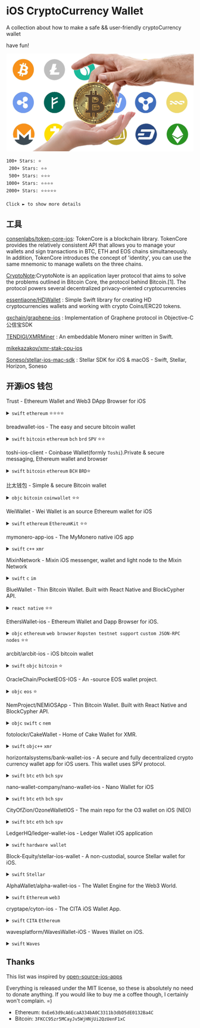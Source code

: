 # iOS CryptoCurrency Wallet

A collection about how to make a safe && user-friendly cryptoCurrency wallet

have fun!

![](./Cryptocurrency_logos.jpg)

```
100+ Stars: ⭐
 200+ Stars: ⭐⭐
 500+ Stars: ⭐⭐⭐
1000+ Stars: ⭐⭐⭐⭐
2000+ Stars: ⭐⭐⭐⭐⭐

Click ► to show more details
```

## 工具

[consenlabs/token-core-ios](https://github.com/consenlabs/token-core-ios): TokenCore is a blockchain library. TokenCore provides the relatively consistent API that allows you to manage your wallets and sign transactions in BTC, ETH and EOS chains simultaneously. In addition, TokenCore introduces the concept of 'identity', you can use the same mnemonic to manage wallets on the three chains.

[CryptoNote](https://en.wikipedia.org/wiki/CryptoNote):CryptoNote is an application layer protocol that aims to solve the problems outlined in Bitcoin Core, the protocol behind Bitcoin.[1]. The protocol powers several decentralized privacy-oriented cryptocurrencies

[essentiaone/HDWallet](https://github.com/essentiaone/HDWallet) : Simple Swift library for creating HD cryptocurrencies wallets and working with crypto Coins/ERC20 tokens.

[gxchain/graphene-ios](https://github.com/gxchain/graphene-ios) : Implementation of Graphene protocol in Objective-C 公信宝SDK


[TENDIGI/XMRMiner](https://github.com/TENDIGI/XMRMiner) : An embeddable Monero miner written in Swift.

[mikekazakov/xmr-stak-cpu-ios](https://github.com/mikekazakov/xmr-stak-cpu-ios)

[Soneso/stellar-ios-mac-sdk](https://github.com/Soneso/stellar-ios-mac-sdk) : Stellar SDK for iOS & macOS - Swift, Stellar, Horizon, Soneso


## 开源iOS 钱包

Trust - Ethereum Wallet and Web3 DApp Browser for iOS
<details ><summary><code>swift</code> <code>ethereum</code> ⭐⭐⭐⭐</summary>

https://github.com/TrustWallet/trust-wallet-ios<br>  Added Sep 17, 2017<br>  License: [` GPL-3.0`](https://choosealicense.com/licenses/gpl-3.0/)
<a href='https://raw.githubusercontent.com/TrustWallet/trust-wallet-ios/master/resources/iphone_cover.png'><code>Screenshot 1</code></a> <br></details>

breadwallet-ios - The easy and secure bitcoin wallet  
<details ><summary><code>swift</code> <code>bitcoin</code> <code>ethereum</code> <code>bch</code> <code>brd</code> <code>SPV</code> ⭐⭐</summary>

https://github.com/breadwallet/breadwallet-ios<br>  Added Oct 2, 2016<br>  License: [`MIT`](https://choosealicense.com/licenses/mit/)
<a href='https://github.com/breadwallet/breadwallet-ios/raw/master/images/screenshots.jpg'><code>Screenshot 1</code></a> <br></details>

toshi-ios-client - Coinbase Wallet(formly `Toshi`).Private & secure messaging, Ethereum wallet and browser  
<details ><summary><code>swift</code> <code>bitcoin</code> <code>ethereum</code> <code>BCH</code> <code>BRD</code>⭐</summary>

https://github.com/CoinbaseWallet/toshi-ios-client<br>  Added Jan 8, 2017<br>  License: [`GPL-3.0`](https://choosealicense.com/licenses/gpl-3.0/)
<a href='https://raw.githubusercontent.com/tokenbrowser/token-ios-client/master/GitHub/cover.png'><code>Screenshot 1</code></a> <br></details>

比太钱包 - Simple & secure Bitcoin wallet  
<details ><summary><code>objc</code> <code>bitcoin</code> <code>coinwallet</code> ⭐⭐</summary>

https://github.com/bither/bither-ios<br>  Added Jul 13, 2014 <br>License: [`Apache-2.0`](https://choosealicense.com/licenses/apache-2.0/)
<br></details>

WeiWallet - Wei Wallet is an  source Ethereum wallet for iOS  
<details ><summary><code>swift</code> <code>ethereum</code> <code>EthereumKit</code>  ⭐⭐</summary>

https://github.com/popshootjapan/WeiWallet-iOS<br>Added Mar 11, 2018 <br>License: [`Apache-2.0`](https://choosealicense.com/licenses/apache-2.0/) <a href='https://github.com/popshootjapan/WeiWallet-iOS/blob/master/resources/cover_img.png'><code>Screenshot 1</code></a><br></details>

mymonero-app-ios - The MyMonero native iOS app  
<details ><summary><code>swift</code> <code>c++</code> <code>xmr</code> </summary>

https://github.com/mymonero/mymonero-app-ios<br>Added Apr 30, 2017 <br>License: [`Custom License`](https://github.com/mymonero/mymonero-app-ios/blob/master/LICENSE.txt) <a href='https://samuel-image-hosting.oss-cn-shenzhen.aliyuncs.com/SamuelChan/20190403193738.png'><code>Screenshot 1</code></a><br></details>

MixinNetwork - Mixin iOS messenger, wallet and light node to the Mixin Network
<details ><summary><code>swift</code> <code>c</code> <code>im</code></summary>

https://github.com/MixinNetwork/ios-app<br>  Apr 22, 2018 <br>License: [`GPL-3.0`](https://choosealicense.com/licenses/gpl-3.0/) <a href='https://samuel-image-hosting.oss-cn-shenzhen.aliyuncs.com/SamuelChan/20190403194228.png'><code>Screenshot 1</code></a><br></details>

BlueWallet - Thin Bitcoin Wallet. Built with React Native and BlockCypher API.
<details ><summary><code>react native</code> ⭐⭐ </summary>

https://github.com/BlueWallet/BlueWallet<br>  Apr 22, 2018 <br>License: [`MIT`](https://choosealicense.com/licenses/mit/) <a href='https://camo.githubusercontent.com/217b051157e36e002d5bfcfc03816cb3b0cb0e83/68747470733a2f2f692e696d6775722e636f6d2f6848594a6e4d6a2e706e67'><code>Screenshot 1</code></a><br>
Remark:
- 创建钱包的时候可以选择HD Segwit(BIP49 P2SH)和SegWit(P2SH)模式
- 钱包助记词可以使用二维码的方式, 还是第一次看到这种
</details>

EthersWallet-ios - Ethereum Wallet and Dapp Browser for iOS.

<details ><summary><code>objc</code> <code>ethereum</code> <code>web browser</code> <code>Ropsten testnet support</code> <code>custom JSON-RPC nodes</code> ⭐⭐</summary>

https://github.com/ethers-io/EthersWallet-ios<br>Added Jan 29, 2017 <br>License: [`MIT`](https://choosealicense.com/licenses/mit/) <a href='https://samuel-image-hosting.oss-cn-shenzhen.aliyuncs.com/SamuelChan/20190404202926.png'><code>Screenshot 1</code></a><br>
Remark:填入助记词时,提供快速选择词库的 view: MnemonicPhraseView,**体验不错**
</details>

arcbit/arcbit-ios - iOS bitcoin wallet

<details ><summary><code>swift</code> <code>objc</code> <code>bitcoin</code> ⭐</summary>

https://github.com/arcbit/arcbit-ios<br>Added Jun 28, 2015 <br>License: [`MIT`](https://choosealicense.com/licenses/mit/) <br></details>


OracleChain/PocketEOS-IOS - An -source EOS wallet project.

<details ><summary><code>objc</code> <code>eos</code> ⭐</summary>

https://github.com/OracleChain/PocketEOS-IOS#4<br>Added May 27, 2018 <br>License: [` LGPL-3.0`](https://choosealicense.com/licenses/lgpl-3.0/)<br>
Remark:企业版,无法打开
<br></details>

NemProject/NEMiOSApp - Thin Bitcoin Wallet. Built with React Native and BlockCypher API.

<details ><summary><code>objc</code> <code>swift</code> <code>c</code> <code>nem</code></summary>

https://github.com/NemProject/NEMiOSApp<br> Added Dec 7, 2014 <br>License: [`MIT`](https://choosealicense.com/licenses/mit/) <br></details>

fotolockr/CakeWallet - Home of Cake Wallet for XMR.
<details ><summary><code>swift</code> <code>objc++</code> <code>xmr</code></summary>

https://github.com/fotolockr/CakeWallet<br>Added Jan 28, 2018 <br>License: [`MIT`](https://choosealicense.com/licenses/mit/) <a href='![](https://samuel-image-hosting.oss-cn-shenzhen.aliyuncs.com/SamuelChan/20190404211823.png)'><code>Screenshot 1</code></a><br></details>

horizontalsystems/bank-wallet-ios - A secure and fully decentralized crypto currency wallet app for iOS users. This wallet uses SPV protocol.

<details ><summary><code>swift</code> <code>btc</code> <code>eth</code> <code>bch</code> <code>spv</code> </summary>

https://github.com/horizontalsystems/bank-wallet-ios<br>Added May 27, 2018 <br>License: [`MIT`](https://choosealicense.com/licenses/mit/) <a href='https://github.com/horizontalsystems/bank-wallet-ios/blob/master/Images/BankWalletAllTabs-X-Mockup.jpg'><code>Screenshot 1</code></a><br></details>

nano-wallet-company/nano-wallet-ios - Nano Wallet for iOS

<details ><summary><code>swift</code> <code>btc</code> <code>eth</code> <code>bch</code> <code>spv</code> </summary>

https://github.com/nano-wallet-company/nano-wallet-ios<br>Added Nov 19, 2017 <br>License: [`BSD-2-Clause`](https://github.com/nano-wallet-company/nano-wallet-ios/blob/master/LICENSE) <a href='https://samuel-image-hosting.oss-cn-shenzhen.aliyuncs.com/SamuelChan/20190404213226.png'><code>Screenshot 1</code></a><br></details>

CityOfZion/OzoneWalletIOS - The main repo for the O3 wallet on iOS (NEO)

<details ><summary><code>swift</code> <code>btc</code> <code>eth</code> <code>bch</code> <code>spv</code> </summary>

https://github.com/CityOfZion/OzoneWalletIOS<br>Added Nov 19, 2017 <br>License: [`BSD-2-Clause`](https://github.com/nano-wallet-company/nano-wallet-ios/blob/master/LICENSE) <a href='https://samuel-image-hosting.oss-cn-shenzhen.aliyuncs.com/SamuelChan/20190404213226.png'><code>Screenshot 1</code></a><br></details>

LedgerHQ/ledger-wallet-ios - Ledger Wallet iOS application

<details ><summary><code>swift</code> <code>hardware wallet</code> </summary>

https://github.com/LedgerHQ/ledger-wallet-ios<br>Added Jan 4, 2015 <br>License: [`MIT`](https://choosealicense.com/licenses/mit/) <a href='https://samuel-image-hosting.oss-cn-shenzhen.aliyuncs.com/SamuelChan/20190409105507.png'><code>Screenshot 1</code></a><br></details>

Block-Equity/stellar-ios-wallet - A non-custodial,  source Stellar wallet for iOS.

<details ><summary><code>swift</code> <code>Stellar</code> </summary>

https://github.com/Block-Equity/stellar-ios-wallet<br>Added Mar 11, 2018 <br>License: [`MIT`](https://choosealicense.com/licenses/mit/) <a href='https://camo.githubusercontent.com/1b2e42ac4936e0da08dd4fcf1cba4fed1ad4d725/68747470733a2f2f626c6f636b65712e636f6d2f30316432623438323264363661393961633630616562663266303436623435392e706e67'><code>Screenshot 1</code></a><br>
</details>


AlphaWallet/alpha-wallet-ios - The Wallet Engine for the Web3 World.

<details ><summary><code>swift</code> <code>Ethereum</code> <code>web3</code> </summary>

https://github.com/AlphaWallet/alpha-wallet-ios<br>Added Sep 17, 2017<br>License: [`GPL-3.0`](https://choosealicense.com/licenses/gpl-3.0/) <a href='https://github.com/James-Sangalli/alpha-wallet-ios/raw/master/resources/screens.png'><code>Screenshot 1</code></a><br></details>


cryptape/cyton-ios - The CITA iOS Wallet App.

<details ><summary><code>swift</code> <code>CITA</code> <code>Ethereum</code> </summary>

https://github.com/cryptape/cyton-ios<br>Added May 27, 2018<br> License: [`MIT`](https://choosealicense.com/licenses/mit/) <a href='https://github.com/James-Sangalli/alpha-wallet-ios/raw/master/resources/screens.png'><code>Screenshot 1</code></a><br></details>

wavesplatform/WavesWallet-iOS - Waves Wallet on iOS.

<details ><summary><code>swift</code> <code>Waves</code> </summary>

https://github.com/wavesplatform/WavesWallet-iOS<br>Added Jun 25, 2017<br> License: [`MIT`](https://choosealicense.com/licenses/mit/) <a href='https://camo.githubusercontent.com/b9b3b3ba079c491a15f1b34a968e261883cfb8a9/68747470733a2f2f63646e2d696d616765732d312e6d656469756d2e636f6d2f6d61782f313630302f312a7a72586742305859526a4f5766466b38766b38646b512e706e67'><code>Screenshot 1</code></a><br></details>

## Thanks

This list was inspired by [open-source-ios-apps](https://github.com/dkhamsing/open-source-ios-apps/blob/master/README.md)

Everything is released under the MIT license, so these is absolutely no need to donate anything. If you would like to buy me a coffee though, I certainly won't complain. =)

- Ethereum: `0xEe63d9cA6EcaA334bA0C3311b3dbD5dE0132Ba4C`
- Bitcoin: `3FKCC95zr5MCayJv5WjHNjUi2QzUenF1xC`
